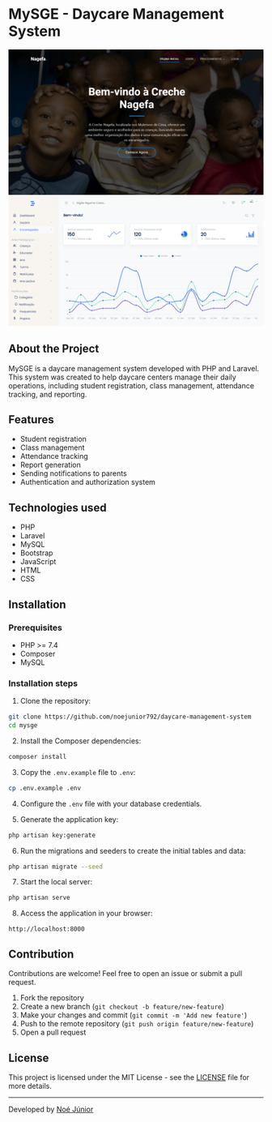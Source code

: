 # MySGE - Daycare Management System

![MySGE Screenshot](./screenshot/screenshot.png)
![MySGE Screenshot](./screenshot/screenshot1.png)

## About the Project

MySGE is a daycare management system developed with PHP and Laravel. This system was created to help daycare centers manage their daily operations, including student registration, class management, attendance tracking, and reporting.

## Features

- Student registration
- Class management
- Attendance tracking
- Report generation
- Sending notifications to parents
- Authentication and authorization system

## Technologies used

- PHP
- Laravel
- MySQL
- Bootstrap
- JavaScript
- HTML
- CSS

## Installation

### Prerequisites

- PHP >= 7.4
- Composer
- MySQL

### Installation steps

1. Clone the repository:

```bash
git clone https://github.com/noejunior792/daycare-management-system
cd mysge
```

2. Install the Composer dependencies:

```bash
composer install
```

3. Copy the `.env.example` file to `.env`:

```bash
cp .env.example .env
```

4. Configure the `.env` file with your database credentials.

5. Generate the application key:

```bash
php artisan key:generate
```

6. Run the migrations and seeders to create the initial tables and data:

```bash
php artisan migrate --seed
```

7. Start the local server:

```bash
php artisan serve
```

8. Access the application in your browser:

```
http://localhost:8000
```

## Contribution

Contributions are welcome! Feel free to open an issue or submit a pull request.

1. Fork the repository
2. Create a new branch (`git checkout -b feature/new-feature`)
3. Make your changes and commit (`git commit -m 'Add new feature'`)
4. Push to the remote repository (`git push origin feature/new-feature`)
5. Open a pull request

## License

This project is licensed under the MIT License - see the [LICENSE](LICENSE) file for more details.

---
Developed by [Noé Júnior](https://github.com/noejunior792)